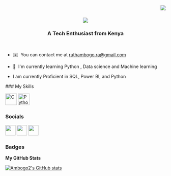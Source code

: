 <img align="right" src="https://visitor-badge.laobi.icu/badge?page_id=Ambogo2?.Ambogo2" />

<h1 align="center">
  <a href="https://git.io/typing.svg">
    <img src="https://readme-typing-svg.herokuapp.com?font=Righeous&size=35&center=true&vCenter=true&width=500&height=70&duration=4000&color=4E78B3&lines=Hi%20There%20👋;%20I%20am%20Ruth%20Ambogo!;" />
  </a> 
</h1>

<h3 align = "Center"> A Tech Enthusiast from Kenya </h3>
<br />

<div align = "centre">
  
* ✉️  You can contact me at [ruthambogo.ra@gmail.com](mailto:ruthambogo.ra@gmail.com)
  
* 🧠  I'm currently learning Python , Data science and Machine learning
  
* I am currently Proficient in SQL, Power BI, and Python

</div>
### My Skills


<p align="left">
<a href="https://docs.microsoft.com/en-us/cpp/?view=msvc-170" target="_blank" rel="noreferrer"><img src="https://raw.githubusercontent.com/danielcranney/readme-generator/main/public/icons/skills/c-colored.svg" width="36" height="36" alt="C" /></a>
<a href="https://www.python.org/" target="_blank" rel="noreferrer"><img src="https://raw.githubusercontent.com/danielcranney/readme-generator/main/public/icons/skills/python-colored.svg" width="36" height="36" alt="Python" /></a>
</p>


### Socials

<p align="left"> <a href="https://www.github.com/Ambogo2" target="_blank" rel="noreferrer"><img src="https://raw.githubusercontent.com/danielcranney/readme-generator/main/public/icons/socials/github.svg" width="32" height="32" /></a> <a href="https://www.linkedin.com/in/ambogo-musungu" target="_blank" rel="noreferrer"><img src="https://raw.githubusercontent.com/danielcranney/readme-generator/main/public/icons/socials/linkedin.svg" width="32" height="32" /></a> <a href="https://www.twitter.com/ruth_musungu" target="_blank" rel="noreferrer"><img src="https://raw.githubusercontent.com/danielcranney/readme-generator/main/public/icons/socials/twitter.svg" width="32" height="32" /></a></p>

### Badges

<b>My GitHub Stats</b>

<a href="http://www.github.com/Ambogo2"><img src="https://github-readme-stats.vercel.app/api?username=Ambogo2&show_icons=true&hide=&count_private=true&title_color=0891b2&text_color=6366f1&icon_color=000000&bg_color=831843&hide_border=true&show_icons=true" alt="Ambogo2's GitHub stats" /></a>
